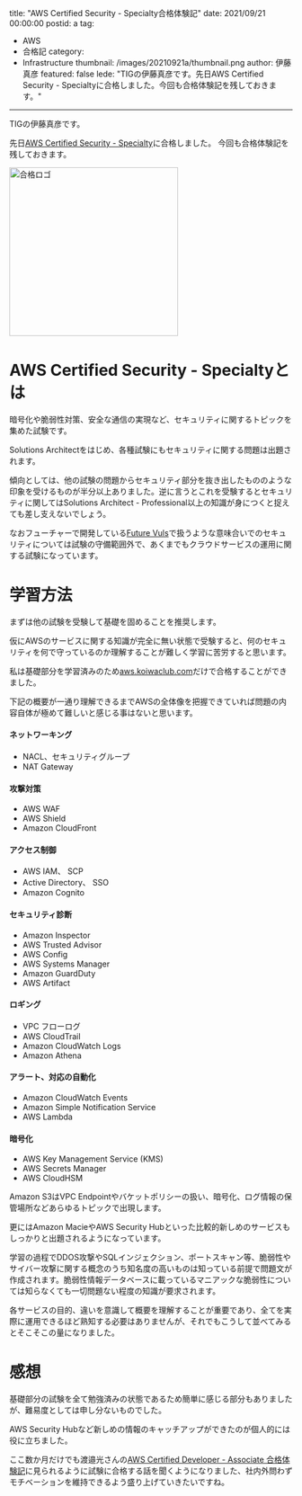 title: "AWS Certified Security - Specialty合格体験記"
date: 2021/09/21 00:00:00
postid: a
tag:
  - AWS
  - 合格記
category:
  - Infrastructure
thumbnail: /images/20210921a/thumbnail.png
author: 伊藤真彦
featured: false
lede: "TIGの伊藤真彦です。先日AWS Certified Security - Specialtyに合格しました。今回も合格体験記を残しておきます。"
---
TIGの伊藤真彦です。

先日[AWS Certified Security - Specialty](https://aws.amazon.com/jp/certification/certified-security-specialty/?ch=sec&sec=rmg&d=1)に合格しました。
今回も合格体験記を残しておきます。

<img src="/images/20210921a/image.png" alt="合格ロゴ" width="300" height="300" loading="lazy">

# AWS Certified Security - Specialtyとは

暗号化や脆弱性対策、安全な通信の実現など、セキュリティに関するトピックを集めた試験です。

Solutions Architectをはじめ、各種試験にもセキュリティに関する問題は出題されます。

傾向としては、他の試験の問題からセキュリティ部分を抜き出したもののような印象を受けるものが半分以上ありました。逆に言うとこれを受験するとセキュリティに関してはSolutions Architect - Professional以上の知識が身につくと捉えても差し支えないでしょう。

なおフューチャーで開発している[Future Vuls](https://vuls.biz/)で扱うような意味合いでのセキュリティについては試験の守備範囲外で、あくまでもクラウドサービスの運用に関する試験になっています。

# 学習方法

まずは他の試験を受験して基礎を固めることを推奨します。

仮にAWSのサービスに関する知識が完全に無い状態で受験すると、何のセキュリティを何で守っているのか理解することが難しく学習に苦労すると思います。

私は基礎部分を学習済みのため[aws.koiwaclub.com](https://aws.koiwaclub.com/)だけで合格することができました。

下記の概要が一通り理解できるまでAWSの全体像を把握できていれば問題の内容自体が極めて難しいと感じる事はないと思います。

#### ネットワーキング

* NACL、セキュリティグループ
* NAT Gateway

#### 攻撃対策

* AWS WAF
* AWS Shield
* Amazon CloudFront

#### アクセス制御

* AWS IAM、 SCP
* Active Directory、 SSO
* Amazon Cognito

#### セキュリティ診断

* Amazon Inspector
* AWS Trusted Advisor
* AWS Config
* AWS Systems Manager
* Amazon GuardDuty
* AWS Artifact

#### ロギング

* VPC フローログ
* AWS CloudTrail
* Amazon CloudWatch Logs
* Amazon Athena

#### アラート、対応の自動化

* Amazon CloudWatch Events
* Amazon Simple Notification Service
* AWS Lambda

#### 暗号化

* AWS Key Management Service (KMS)
* AWS Secrets Manager
* AWS CloudHSM

Amazon S3はVPC Endpointやバケットポリシーの扱い、暗号化、ログ情報の保管場所などあらゆるトピックで出現します。

更にはAmazon MacieやAWS Security Hubといった比較的新しめのサービスもしっかりと出題されるようになっています。

学習の過程でDDOS攻撃やSQLインジェクション、ポートスキャン等、脆弱性やサイバー攻撃に関する概念のうち知名度の高いものは知っている前提で問題文が作成されます。脆弱性情報データベースに載っているマニアックな脆弱性については知らなくても一切問題ない程度の知識が要求されます。

各サービスの目的、違いを意識して概要を理解することが重要であり、全てを実際に運用できるほど熟知する必要はありませんが、それでもこうして並べてみるとそこそこの量になりました。

# 感想

基礎部分の試験を全て勉強済みの状態であるため簡単に感じる部分もありましたが、難易度としては申し分ないものでした。

AWS Security Hubなど新しめの情報のキャッチアップができたのが個人的には役に立ちました。

ここ数か月だけでも渡邉光さんの[AWS Certified Developer - Associate 合格体験記](/articles/20210906a/)に見られるように試験に合格する話を聞くようになりました、社内外問わずモチベーションを維持できるよう盛り上げていきたいですね。
